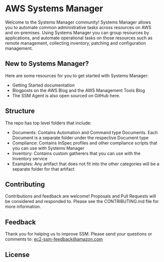 # AWS Systems Manager
Welcome to the Systems Manager community! Systems Manager allows you to automate common administrative tasks across resources on AWS and on-premises. Using Systems Manager you can group resources by applications, and automate operational tasks on those resources such as remote management, collecting inventory, patching and configuration management. 

## New to Systems Manager?
Here are some resources for you to get started with Systems Manager:

* Getting Started documentation
* Blogposts on the AWS Blog and the AWS Management Tools Blog
* The SSM Agent is also open sourced on GitHub here.

## Structure
The repo has top level folders that include:

* Documents: Contains Automation and Command type Documents. Each Document is a separate folder under the respective Document type
* Compliance: Contains InSpec profiles and other compliance scripts that you can use with Systems Manager
* Inventory: Contains custom gatherers that you can use with the Inventory service
* Examples: Any artifact that does not fit into the other categories will be a separate folder for that artifact

## Contributing
Contributions and feedback are welcome! Proposals and Pull Requests will be considered and responded to. Please see the CONTRIBUTING.md file for more information.

## Feedback
Thank you for helping us to improve SSM. Please send your questions or comments to: ec2-ssm-feedback@amazon.com

## License
